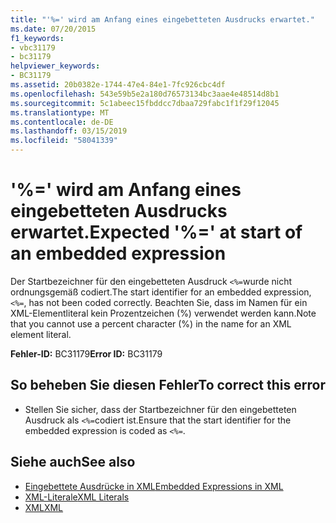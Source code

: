 ```yaml
---
title: "'%=' wird am Anfang eines eingebetteten Ausdrucks erwartet."
ms.date: 07/20/2015
f1_keywords:
- vbc31179
- bc31179
helpviewer_keywords:
- BC31179
ms.assetid: 20b0382e-1744-47e4-84e1-7fc926cbc4df
ms.openlocfilehash: 543e59b5e2a180d76573134bc3aae4e48514d8b1
ms.sourcegitcommit: 5c1abeec15fbddcc7dbaa729fabc1f1f29f12045
ms.translationtype: MT
ms.contentlocale: de-DE
ms.lasthandoff: 03/15/2019
ms.locfileid: "58041339"
---
```

# <a name="expected--at-start-of-an-embedded-expression"></a><span data-ttu-id="96d88-102">'%=' wird am Anfang eines eingebetteten Ausdrucks erwartet.</span><span class="sxs-lookup"><span data-stu-id="96d88-102">Expected '%=' at start of an embedded expression</span></span>
<span data-ttu-id="96d88-103">Der Startbezeichner für den eingebetteten Ausdruck `<%=`wurde nicht ordnungsgemäß codiert.</span><span class="sxs-lookup"><span data-stu-id="96d88-103">The start identifier for an embedded expression, `<%=`, has not been coded correctly.</span></span> <span data-ttu-id="96d88-104">Beachten Sie, dass im Namen für ein XML-Elementliteral kein Prozentzeichen (%) verwendet werden kann.</span><span class="sxs-lookup"><span data-stu-id="96d88-104">Note that you cannot use a percent character (%) in the name for an XML element literal.</span></span>  
  
 <span data-ttu-id="96d88-105">**Fehler-ID:** BC31179</span><span class="sxs-lookup"><span data-stu-id="96d88-105">**Error ID:** BC31179</span></span>  
  
## <a name="to-correct-this-error"></a><span data-ttu-id="96d88-106">So beheben Sie diesen Fehler</span><span class="sxs-lookup"><span data-stu-id="96d88-106">To correct this error</span></span>  
  
-   <span data-ttu-id="96d88-107">Stellen Sie sicher, dass der Startbezeichner für den eingebetteten Ausdruck als `<%=`codiert ist.</span><span class="sxs-lookup"><span data-stu-id="96d88-107">Ensure that the start identifier for the embedded expression is coded as `<%=`.</span></span>  
  
## <a name="see-also"></a><span data-ttu-id="96d88-108">Siehe auch</span><span class="sxs-lookup"><span data-stu-id="96d88-108">See also</span></span>

- [<span data-ttu-id="96d88-109">Eingebettete Ausdrücke in XML</span><span class="sxs-lookup"><span data-stu-id="96d88-109">Embedded Expressions in XML</span></span>](../../visual-basic/programming-guide/language-features/xml/embedded-expressions-in-xml.md)
- [<span data-ttu-id="96d88-110">XML-Literale</span><span class="sxs-lookup"><span data-stu-id="96d88-110">XML Literals</span></span>](../../visual-basic/language-reference/xml-literals/index.md)
- [<span data-ttu-id="96d88-111">XML</span><span class="sxs-lookup"><span data-stu-id="96d88-111">XML</span></span>](../../visual-basic/programming-guide/language-features/xml/index.md)
